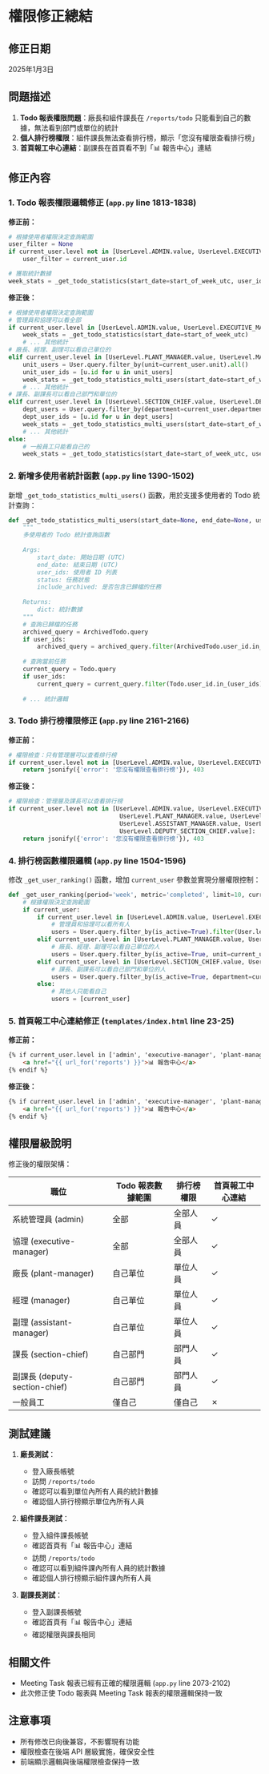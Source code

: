 # 權限修正總結

## 修正日期
2025年1月3日

## 問題描述
1. **Todo 報表權限問題**：廠長和組件課長在 `/reports/todo` 只能看到自己的數據，無法看到部門或單位的統計
2. **個人排行榜權限**：組件課長無法查看排行榜，顯示「您沒有權限查看排行榜」
3. **首頁報工中心連結**：副課長在首頁看不到「📊 報告中心」連結

## 修正內容

### 1. Todo 報表權限邏輯修正 (`app.py` line 1813-1838)

**修正前：**
```python
# 根據使用者權限決定查詢範圍
user_filter = None
if current_user.level not in [UserLevel.ADMIN.value, UserLevel.EXECUTIVE_MANAGER.value]:
    user_filter = current_user.id

# 獲取統計數據
week_stats = _get_todo_statistics(start_date=start_of_week_utc, user_id=user_filter)
```

**修正後：**
```python
# 根據使用者權限決定查詢範圍
# 管理員和協理可以看全部
if current_user.level in [UserLevel.ADMIN.value, UserLevel.EXECUTIVE_MANAGER.value]:
    week_stats = _get_todo_statistics(start_date=start_of_week_utc)
    # ... 其他統計
# 廠長、經理、副理可以看自己單位的
elif current_user.level in [UserLevel.PLANT_MANAGER.value, UserLevel.MANAGER.value, UserLevel.ASSISTANT_MANAGER.value]:
    unit_users = User.query.filter_by(unit=current_user.unit).all()
    unit_user_ids = [u.id for u in unit_users]
    week_stats = _get_todo_statistics_multi_users(start_date=start_of_week_utc, user_ids=unit_user_ids)
    # ... 其他統計
# 課長、副課長可以看自己部門和單位的
elif current_user.level in [UserLevel.SECTION_CHIEF.value, UserLevel.DEPUTY_SECTION_CHIEF.value]:
    dept_users = User.query.filter_by(department=current_user.department, unit=current_user.unit).all()
    dept_user_ids = [u.id for u in dept_users]
    week_stats = _get_todo_statistics_multi_users(start_date=start_of_week_utc, user_ids=dept_user_ids)
    # ... 其他統計
else:
    # 一般員工只能看自己的
    week_stats = _get_todo_statistics(start_date=start_of_week_utc, user_id=current_user.id)
```

### 2. 新增多使用者統計函數 (`app.py` line 1390-1502)

新增 `_get_todo_statistics_multi_users()` 函數，用於支援多使用者的 Todo 統計查詢：

```python
def _get_todo_statistics_multi_users(start_date=None, end_date=None, user_ids=None, status=None, include_archived=True):
    """
    多使用者的 Todo 統計查詢函數
    
    Args:
        start_date: 開始日期 (UTC)
        end_date: 結束日期 (UTC)
        user_ids: 使用者 ID 列表
        status: 任務狀態
        include_archived: 是否包含已歸檔的任務
    
    Returns:
        dict: 統計數據
    """
    # 查詢已歸檔的任務
    archived_query = ArchivedTodo.query
    if user_ids:
        archived_query = archived_query.filter(ArchivedTodo.user_id.in_(user_ids))
    
    # 查詢當前任務
    current_query = Todo.query
    if user_ids:
        current_query = current_query.filter(Todo.user_id.in_(user_ids))
    
    # ... 統計邏輯
```

### 3. Todo 排行榜權限修正 (`app.py` line 2161-2166)

**修正前：**
```python
# 權限檢查：只有管理層可以查看排行榜
if current_user.level not in [UserLevel.ADMIN.value, UserLevel.EXECUTIVE_MANAGER.value, UserLevel.MANAGER.value]:
    return jsonify({'error': '您沒有權限查看排行榜'}), 403
```

**修正後：**
```python
# 權限檢查：管理層及課長可以查看排行榜
if current_user.level not in [UserLevel.ADMIN.value, UserLevel.EXECUTIVE_MANAGER.value, 
                               UserLevel.PLANT_MANAGER.value, UserLevel.MANAGER.value, 
                               UserLevel.ASSISTANT_MANAGER.value, UserLevel.SECTION_CHIEF.value, 
                               UserLevel.DEPUTY_SECTION_CHIEF.value]:
    return jsonify({'error': '您沒有權限查看排行榜'}), 403
```

### 4. 排行榜函數權限邏輯 (`app.py` line 1504-1596)

修改 `_get_user_ranking()` 函數，增加 `current_user` 參數並實現分層權限控制：

```python
def _get_user_ranking(period='week', metric='completed', limit=10, current_user=None):
    # 根據權限決定查詢範圍
    if current_user:
        if current_user.level in [UserLevel.ADMIN.value, UserLevel.EXECUTIVE_MANAGER.value]:
            # 管理員和協理可以看所有人
            users = User.query.filter_by(is_active=True).filter(User.level != UserLevel.ADMIN.value).all()
        elif current_user.level in [UserLevel.PLANT_MANAGER.value, UserLevel.MANAGER.value, UserLevel.ASSISTANT_MANAGER.value]:
            # 廠長、經理、副理可以看自己單位的人
            users = User.query.filter_by(is_active=True, unit=current_user.unit).filter(User.level != UserLevel.ADMIN.value).all()
        elif current_user.level in [UserLevel.SECTION_CHIEF.value, UserLevel.DEPUTY_SECTION_CHIEF.value]:
            # 課長、副課長可以看自己部門和單位的人
            users = User.query.filter_by(is_active=True, department=current_user.department, unit=current_user.unit).filter(User.level != UserLevel.ADMIN.value).all()
        else:
            # 其他人只能看自己
            users = [current_user]
```

### 5. 首頁報工中心連結修正 (`templates/index.html` line 23-25)

**修正前：**
```html
{% if current_user.level in ['admin', 'executive-manager', 'plant-manager', 'manager', 'assistant-manager', 'section-chief'] %}
    <a href="{{ url_for('reports') }}">📊 報告中心</a>
{% endif %}
```

**修正後：**
```html
{% if current_user.level in ['admin', 'executive-manager', 'plant-manager', 'manager', 'assistant-manager', 'section-chief', 'deputy-section-chief'] %}
    <a href="{{ url_for('reports') }}">📊 報告中心</a>
{% endif %}
```

## 權限層級說明

修正後的權限架構：

| 職位 | Todo 報表數據範圍 | 排行榜權限 | 首頁報工中心連結 |
|------|------------------|-----------|-----------------|
| 系統管理員 (admin) | 全部 | 全部人員 | ✓ |
| 協理 (executive-manager) | 全部 | 全部人員 | ✓ |
| 廠長 (plant-manager) | 自己單位 | 單位人員 | ✓ |
| 經理 (manager) | 自己單位 | 單位人員 | ✓ |
| 副理 (assistant-manager) | 自己單位 | 單位人員 | ✓ |
| 課長 (section-chief) | 自己部門 | 部門人員 | ✓ |
| 副課長 (deputy-section-chief) | 自己部門 | 部門人員 | ✓ |
| 一般員工 | 僅自己 | 僅自己 | ✗ |

## 測試建議

1. **廠長測試**：
   - 登入廠長帳號
   - 訪問 `/reports/todo`
   - 確認可以看到單位內所有人員的統計數據
   - 確認個人排行榜顯示單位內所有人員

2. **組件課長測試**：
   - 登入組件課長帳號
   - 確認首頁有「📊 報告中心」連結
   - 訪問 `/reports/todo`
   - 確認可以看到組件課內所有人員的統計數據
   - 確認個人排行榜顯示組件課內所有人員

3. **副課長測試**：
   - 登入副課長帳號
   - 確認首頁有「📊 報告中心」連結
   - 確認權限與課長相同

## 相關文件

- Meeting Task 報表已經有正確的權限邏輯 (`app.py` line 2073-2102)
- 此次修正使 Todo 報表與 Meeting Task 報表的權限邏輯保持一致

## 注意事項

- 所有修改已向後兼容，不影響現有功能
- 權限檢查在後端 API 層級實施，確保安全性
- 前端顯示邏輯與後端權限檢查保持一致
